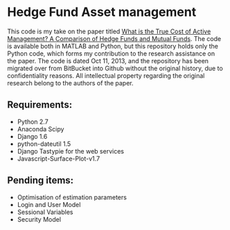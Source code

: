 # Hedge Fund Asset management

This code is my take on the paper titled [What is the True Cost of Active Management? A Comparison of Hedge Funds and Mutual Funds](https://papers.ssrn.com/sol3/papers.cfm?abstract_id=1987512). The code is available both in MATLAB and Python, but this repository holds only the Python code, which forms my contribution to the research assistance on the paper. The code is dated Oct 11, 2013, and the repository has been migrated over from BitBucket into Github without the original history, due to confidentiality reasons. All intellectual property regarding the original research belong to the authors of the paper.

## Requirements:
- Python 2.7
- Anaconda Scipy
- Django 1.6
- python-dateutil 1.5
- Django Tastypie for the web services
- Javascript-Surface-Plot-v1.7

## Pending items:
- Optimisation of estimation parameters
- Login and User Model
- Sessional Variables
- Security Model
